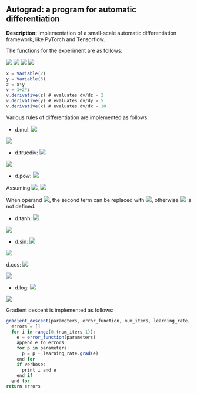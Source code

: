 ## Autograd: a program for automatic differentiation

**Description:** Implementation of a small-scale automatic differentiation framework, like PyTorch and Tensorflow.

The functions for the experiment are as follows:

<img src="https://latex.codecogs.com/gif.latex?x=2"/>

<img src="https://latex.codecogs.com/gif.latex?y=5"/>

<img src="https://latex.codecogs.com/gif.latex?z=x*y"/>

<img src="https://latex.codecogs.com/gif.latex?v=1+2*z"/>

```javascript
x = Variable(2)
y = Variable(5)
z = x*y
v = 1+2*z
v.derivative(z) # evaluates dv/dz = 2
v.derivative(y) # evaluates dv/dy = 5
v.derivative(x) # evaluates dv/dx = 10
```
Various rules of differentiation are implemented as follows:

- d.mul: <img src="https://latex.codecogs.com/gif.latex?z=y_{1}.y_{2}"/>

<img src="https://latex.codecogs.com/gif.latex?\frac{dz}{dx}=(\frac{dy_{1}}{dx}).y_{2}+y_{1}.(\frac{dy_{2}}{dx})"/>

- d.truediv: <img src="https://latex.codecogs.com/gif.latex?z=\frac{y_{1}}{y_{2}}"/>

<img src="https://latex.codecogs.com/gif.latex?\frac{dz}{dx}=\frac{(\frac{dy_{1}}{dx}).y_{2}-y_{1}.(\frac{dy_{2}}{dx})}{(y_{2})^2}"/>

- d.pow: <img src="https://latex.codecogs.com/gif.latex?z=(y_{1})^{y_{2}}"/>

Assuming <img src="https://latex.codecogs.com/gif.latex?y_{1}>0"/>, <img src="https://latex.codecogs.com/gif.latex?\frac{dz}{dx}=y_{2}.(y_{1})^{y_{2}-1}.(\frac{dy_{1}}{dx})+(y_{1})^{y_{2}}.\ln{y_{1}}.(\frac{dy_{2}}{dx})"/>

When operand <img src="https://latex.codecogs.com/gif.latex?y_{1}\leq0"/>, the second term can be replaced with <img src="https://latex.codecogs.com/gif.latex?0"/>, otherwise <img src="https://latex.codecogs.com/gif.latex?\ln{y_{1}}"/> is not defined.

- d.tanh: <img src="https://latex.codecogs.com/gif.latex?z=\tanh({y_{1}})"/>

<img src="https://latex.codecogs.com/gif.latex?\frac{dz}{dx}=(1-(\tanh({y_{1}}))^{2}).(\frac{dy_{1}}{dx})"/>

- d.sin: <img src="https://latex.codecogs.com/gif.latex?z=\sin({y_{1}})"/>

<img src="https://latex.codecogs.com/gif.latex?\frac{dz}{dx}=\cos({y_{1}}).(\frac{dy_{1}}{dx})"/>

d.cos: <img src="https://latex.codecogs.com/gif.latex?z=\cos({y_{1}})"/>

<img src="https://latex.codecogs.com/gif.latex?\frac{dz}{dx}=-\sin({y_{1}}).(\frac{dy_{1}}{dx})"/>

- d.log: <img src="https://latex.codecogs.com/gif.latex?z=\log({y_{1}})"/>

<img src="https://latex.codecogs.com/gif.latex?\frac{dz}{dx}=\frac{1}{y_{1}}.(\frac{dy_{1}}{dx})"/>

Gradient descent is implemented as follows:

```javascript
gradient_descent(parameters, error_function, num_iters, learning_rate, verbose):
  errors = []
  for i in range(0,(num_iters-1)):
    e = error_function(parameters)
    append e to errors
    for p in parameters:
      p = p - learning_rate.grad(e)
    end for
    if verbose:
      print i and e
    end if
  end for
return errors
```
